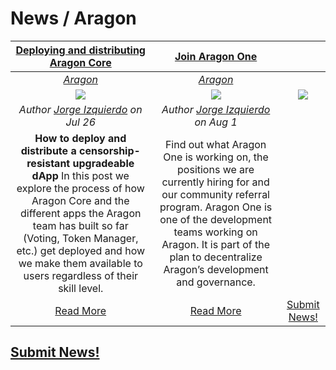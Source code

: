 # News / Aragon

[**Deploying and distributing Aragon Core**](https://blog.aragon.one/deploying-and-distributing-aragon-core-11e70cbc9b50) | [**Join Aragon One**](https://blog.aragon.one/join-aragon-one-18ba965c0c0c) | |  
:-----------:|:-----------:|:-----------:|  
[_Aragon_](aragon.md) | [_Aragon_](aragon.md) | |  
[<img src="https://cdn-images-1.medium.com/max/800/1*u8nCiZUgr3Jgmxu0m_l1CA.png">](https://blog.aragon.one/deploying-and-distributing-aragon-core-11e70cbc9b50) | [<img src="https://wiki.aragon.org/design/logo/aragon_one/png/aragon-one-lineart-black-transparent.png">](https://blog.aragon.one/join-aragon-one-18ba965c0c0c) | [<img src="../../images/monthly_no_image.png">](../guides/guide_for_submitting_news.md) |  
_Author [Jorge Izquierdo](https://blog.aragon.one/@izqui9) on Jul 26_ | _Author [Jorge Izquierdo](https://blog.aragon.one/@izqui9) on Aug 1_ | |  
**How to deploy and distribute a censorship-resistant upgradeable dApp** In this post we explore the process of how Aragon Core and the different apps the Aragon team has built so far (Voting, Token Manager, etc.) get deployed and how we make them available to users regardless of their skill level. | Find out what Aragon One is working on, the positions we are currently hiring for and our community referral program. Aragon One is one of the development teams working on Aragon. It is part of the plan to decentralize Aragon’s development and governance. | |  
[Read More](https://blog.aragon.one/deploying-and-distributing-aragon-core-11e70cbc9b50) | [Read More](https://blog.aragon.one/join-aragon-one-18ba965c0c0c) | [Submit News!](../guides/guide_for_submitting_news.md) |

## [Submit News!](../guides/guide_for_submitting_news.md)
